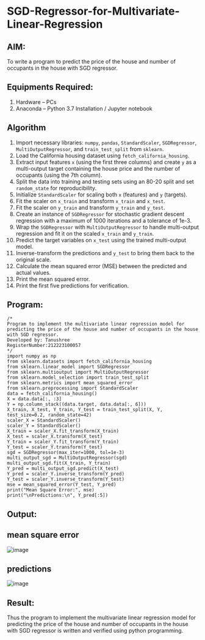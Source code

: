 # SGD-Regressor-for-Multivariate-Linear-Regression

## AIM:
To write a program to predict the price of the house and number of occupants in the house with SGD regressor.

## Equipments Required:
1. Hardware – PCs
2. Anaconda – Python 3.7 Installation / Jupyter notebook

## Algorithm
1. Import necessary libraries: `numpy`, `pandas`, `StandardScaler`, `SGDRegressor`, `MultiOutputRegressor`, and `train_test_split` from `sklearn`.
2. Load the California housing dataset using `fetch_california_housing`.
3. Extract input features `x` (using the first three columns) and create `y` as a multi-output target containing the house price and the number of occupants (using the 7th column).
4. Split the data into training and testing sets using an 80-20 split and set `random_state` for reproducibility.
5. Initialize `StandardScaler` for scaling both `x` (features) and `y` (targets).
6. Fit the scaler on `x_train` and transform `x_train` and `x_test`.
7. Fit the scaler on `y_train` and transform `y_train` and `y_test`.
8. Create an instance of `SGDRegressor` for stochastic gradient descent regression with a maximum of 1000 iterations and a tolerance of 1e-3.
9. Wrap the `SGDRegressor` with `MultiOutputRegressor` to handle multi-output regression and fit it on the scaled `x_train` and `y_train`.
10. Predict the target variables on `x_test` using the trained multi-output model.
11. Inverse-transform the predictions and `y_test` to bring them back to the original scale.
12. Calculate the mean squared error (MSE) between the predicted and actual values.
13. Print the mean squared error.
14. Print the first five predictions for verification.


## Program:
```
/*
Program to implement the multivariate linear regression model for predicting the price of the house and number of occupants in the house with SGD regressor.
Developed by: Tanushree
RegisterNumber:212223100057
*/
import numpy as np
from sklearn.datasets import fetch_california_housing
from sklearn.linear_model import SGDRegressor
from sklearn.multioutput import MultiOutputRegressor
from sklearn.model_selection import train_test_split
from sklearn.metrics import mean_squared_error
from sklearn.preprocessing import StandardScaler
data = fetch_california_housing()
X = data.data[:, :3]
Y = np.column_stack((data.target, data.data[:, 6]))
X_train, X_test, Y_train, Y_test = train_test_split(X, Y, test_size=0.2, random_state=42)
scaler_X = StandardScaler()
scaler_Y = StandardScaler()
X_train = scaler_X.fit_transform(X_train)
X_test = scaler_X.transform(X_test)
Y_train = scaler_Y.fit_transform(Y_train)
Y_test = scaler_Y.transform(Y_test)
sgd = SGDRegressor(max_iter=1000, tol=1e-3)
multi_output_sgd = MultiOutputRegressor(sgd)
multi_output_sgd.fit(X_train, Y_train)
Y_pred = multi_output_sgd.predict(X_test)
Y_pred = scaler_Y.inverse_transform(Y_pred)
Y_test = scaler_Y.inverse_transform(Y_test)
mse = mean_squared_error(Y_test, Y_pred)
print("Mean Square Error:", mse)
print("\nPredictions:\n", Y_pred[:5])
```

## Output:

## mean square error
![image](https://github.com/user-attachments/assets/ec53c6bb-7d14-454e-8416-195aefbf36a1)

## predictions
![image](https://github.com/user-attachments/assets/e4c21086-36b8-43db-95e7-9ec3959d1cdc)



## Result:
Thus the program to implement the multivariate linear regression model for predicting the price of the house and number of occupants in the house with SGD regressor is written and verified using python programming.
